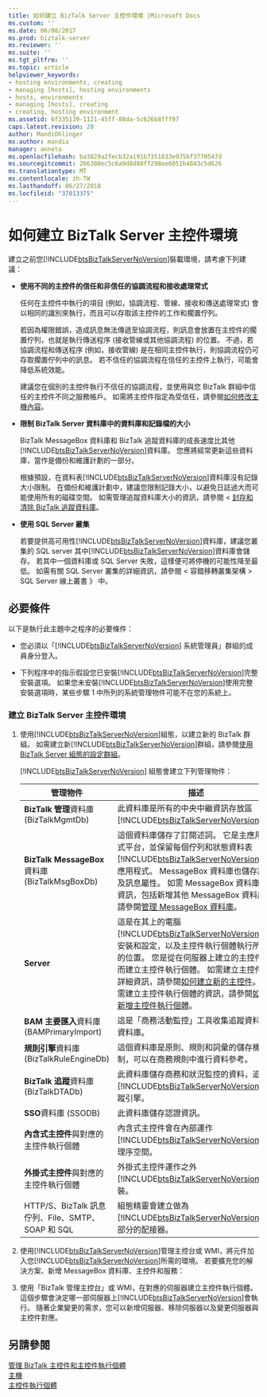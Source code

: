 ```yaml
---
title: 如何建立 BizTalk Server 主控件環境 |Microsoft Docs
ms.custom: ''
ms.date: 06/08/2017
ms.prod: biztalk-server
ms.reviewer: ''
ms.suite: ''
ms.tgt_pltfrm: ''
ms.topic: article
helpviewer_keywords:
- hosting environments, creating
- managing [hosts], hosting environments
- hosts, environments
- managing [hosts], creating
- creating, hosting environment
ms.assetid: 6f335139-1121-45ff-88da-5c626b8fff97
caps.latest.revision: 20
author: MandiOhlinger
ms.author: mandia
manager: anneta
ms.openlocfilehash: ba3829a2fecb32a191b7351833e975bf3770547d
ms.sourcegitcommit: 266308ec5c6a9d8d80ff298ee6051b4843c5d626
ms.translationtype: MT
ms.contentlocale: zh-TW
ms.lasthandoff: 06/27/2018
ms.locfileid: "37013375"
---
```

# <a name="how-to-create-a-biztalk-server-hosting-environment"></a>如何建立 BizTalk Server 主控件環境
建立之前您[!INCLUDE[btsBizTalkServerNoVersion](../includes/btsbiztalkservernoversion-md.md)]裝載環境，請考慮下列建議：  

- **使用不同的主控件的信任和非信任的協調流程和接收處理常式**  

   任何在主控件中執行的項目 (例如，協調流程、管線、接收和傳送處理常式) 會以相同的識別來執行，而且可以存取該主控件的工作和擱置佇列。  

   若因為權限錯誤，造成訊息無法傳遞至協調流程，則訊息會放置在主控件的擱置佇列，也就是執行傳送程序 (接收管線或其他協調流程) 的位置。 不過，若協調流程和傳送程序 (例如，接收管線) 是在相同主控件執行，則協調流程仍可存取擱置佇列中的訊息。 若不信任的協調流程在信任的主控件上執行，可能會降低系統效能。  

   建議您在個別的主控件執行不信任的協調流程，並使用與您 BizTalk 群組中信任的主控件不同之服務帳戶。 如需將主控件指定為受信任，請參閱[如何修改主機內容](../core/how-to-modify-host-properties.md)。  

- **限制 BizTalk Server 資料庫中的資料庫和記錄檔的大小**  

   BizTalk MessageBox 資料庫和 BizTalk 追蹤資料庫的成長速度比其他[!INCLUDE[btsBizTalkServerNoVersion](../includes/btsbiztalkservernoversion-md.md)]資料庫。 您應將經常更新這些資料庫，當作是備份和維護計劃的一部分。  

   根據預設，在資料表[!INCLUDE[btsBizTalkServerNoVersion](../includes/btsbiztalkservernoversion-md.md)]資料庫沒有記錄大小限制。 在備份和維護計劃中，建議您限制記錄大小，以避免日誌過大而可能使用所有的磁碟空間。 如需管理追蹤資料庫大小的資訊，請參閱 <<c0> [ 封存和清除 BizTalk 追蹤資料庫](../core/archiving-and-purging-the-biztalk-tracking-database.md)。  

- **使用 SQL Server 叢集**  

   若要提供高可用性[!INCLUDE[btsBizTalkServerNoVersion](../includes/btsbiztalkservernoversion-md.md)]資料庫，建議您叢集的 SQL server 其中[!INCLUDE[btsBizTalkServerNoVersion](../includes/btsbiztalkservernoversion-md.md)]資料庫會儲存。 若其中一個資料庫或 SQL Server 失敗，這樣便可將停機的可能性降至最低。 如需有關 SQL Server 叢集的詳細資訊，請參閱 < 容錯移轉叢集架構 > SQL Server 線上叢書 》 中。  

## <a name="prerequisites"></a>必要條件  
 以下是執行此主題中之程序的必要條件：  

- 您必須以「[!INCLUDE[btsBizTalkServerNoVersion](../includes/btsbiztalkservernoversion-md.md)] 系統管理員」群組的成員身分登入。  

- 下列程序中的指示假設您已安裝[!INCLUDE[btsBizTalkServerNoVersion](../includes/btsbiztalkservernoversion-md.md)]完整安裝選項。 如果您未安裝[!INCLUDE[btsBizTalkServerNoVersion](../includes/btsbiztalkservernoversion-md.md)]使用完整安裝選項時，某些步驟 1 中所列的系統管理物件可能不在您的系統上。  

### <a name="to-create-a-biztalk-server-hosting-environment"></a>建立 BizTalk Server 主控件環境  

1. 使用[!INCLUDE[btsBizTalkServerNoVersion](../includes/btsbiztalkservernoversion-md.md)]組態，以建立新的 BizTalk 群組。 如需建立新[!INCLUDE[btsBizTalkServerNoVersion](../includes/btsbiztalkservernoversion-md.md)]群組，請參閱[使用 BizTalk Server 組態的設定群組](http://msdn.microsoft.com/library/16beb7bb-091c-4056-8622-cc79c95186e9)。  

    [!INCLUDE[btsBizTalkServerNoVersion](../includes/btsbiztalkservernoversion-md.md)] 組態會建立下列管理物件：  


   |                   管理物件                    |                                                                                                                                                                                                                                       描述                                                                                                                                                                                                                                       |
   |------------------------------------------------------------|-----------------------------------------------------------------------------------------------------------------------------------------------------------------------------------------------------------------------------------------------------------------------------------------------------------------------------------------------------------------------------------------------------------------------------------------------------------------------------------------|
   |      **BizTalk 管理**資料庫 (BizTalkMgmtDb)       |                                                                                                                                                                    此資料庫是所有的中央中繼資訊存放區[!INCLUDE[btsBizTalkServerNoVersion](../includes/btsbiztalkservernoversion-md.md)]s。                                                                                                                                                                     |
   |     **BizTalk MessageBox**資料庫 (BizTalkMsgBoxDb)      |           這個資料庫儲存了訂閱述詞。 它是主應用程式平台，並保留每個佇列和狀態資料表[!INCLUDE[btsBizTalkServerNoVersion](../includes/btsbiztalkservernoversion-md.md)]主應用程式。 MessageBox 資料庫也儲存訊息及訊息屬性。 如需 MessageBox 資料庫的資訊，包括新增其他 MessageBox 資料庫，請參閱[管理 MessageBox 資料庫](../core/managing-messagebox-databases.md)。           |
   |                         **Server**                         | 這是在其上的電腦[!INCLUDE[btsBizTalkServerNoVersion](../includes/btsbiztalkservernoversion-md.md)]已安裝和設定，以及主控件執行個體執行所在的位置。 您是從在伺服器上建立的主控件，而建立主控件執行個體。 如需建立主控件的詳細資訊，請參閱[如何建立新的主控件](../core/how-to-create-a-new-host.md)。 如需建立主控件執行個體的資訊，請參閱[如何新增主控件執行個體](../core/how-to-add-a-host-instance.md)。 |
   |     **BAM 主要匯入**資料庫 (BAMPrimaryImport)     |                                                                                                                                                                                                這是「商務活動監控」工具收集追蹤資料的資料庫。                                                                                                                                                                                                 |
   |       **規則引擎**資料庫 (BizTalkRuleEngineDb)       |                                                                                                                                                                                       這個資料庫是原則、規則和詞彙的儲存機制，可以在商務規則中進行資料參考。                                                                                                                                                                                        |
   |        **BizTalk 追蹤**資料庫 (BizTalkDTADb)        |                                                                                                                                                       此資料庫儲存商務和狀況監控的資料，追蹤[!INCLUDE[btsBizTalkServerNoVersion](../includes/btsbiztalkservernoversion-md.md)]追蹤引擎。                                                                                                                                                       |
   |                  **SSO**資料庫 (SSODB)                  |                                                                                                                                                                                                                      此資料庫儲存認證資訊。                                                                                                                                                                                                                       |
   |   **內含式主控件**與對應的主控件執行個體    |                                                                                                                                                                        內含式主控件會在內部運作[!INCLUDE[btsBizTalkServerNoVersion](../includes/btsbiztalkservernoversion-md.md)]處理序空間。                                                                                                                                                                        |
   |    **外掛式主控件**與對應的主控件執行個體     |                                                                                                                                                                       外掛式主控件運作之外[!INCLUDE[btsBizTalkServerNoVersion](../includes/btsbiztalkservernoversion-md.md)]安裝。                                                                                                                                                                        |
   | HTTP/S、BizTalk 訊息佇列、File、SMTP、SOAP 和 SQL |                                                                                                                                                                   組態精靈會建立做為 [!INCLUDE[btsBizTalkServerNoVersion](../includes/btsbiztalkservernoversion-md.md)] 一部分的配接器。                                                                                                                                                                    |


2. 使用[!INCLUDE[btsBizTalkServerNoVersion](../includes/btsbiztalkservernoversion-md.md)]管理主控台或 WMI，將元件加入您[!INCLUDE[btsBizTalkServerNoVersion](../includes/btsbiztalkservernoversion-md.md)]所需的環境。 若要擴充您的解決方案、新增 MessageBox 資料庫、主控件和服務：  

3. 使用「BizTalk 管理主控台」或 WMI，在對應的伺服器建立主控件執行個體。 這個步驟會決定哪一部伺服器上[!INCLUDE[btsBizTalkServerNoVersion](../includes/btsbiztalkservernoversion-md.md)]會執行。 隨著企業變更的需求，您可以新增伺服器、移除伺服器以及變更伺服器與主控件對應。  

## <a name="see-also"></a>另請參閱  
 [管理 BizTalk 主控件和主控件執行個體](../core/managing-biztalk-hosts-and-host-instances.md)   
 [主機](../core/hosts.md)   
 [主控件執行個體](../core/host-instances.md)